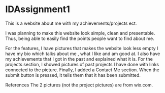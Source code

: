 # IDAssignment1
This is a website about me with my achievements/projects ect.

I was planning to make this website look simple, clean and presentable.
Thus, being able to easily find the points people want to find about me.

For the features, I have pictures that makes the website look less empty
I have my bio which talks about me , what I like and am good at.
I also have my achievements that I got in the past and explained what it is.
For the projects section, I showed pictures of past projects I have done with links connected to the picture.
Finally, I added a Contact Me section. When the submit button is pressed, it tells them that it has been submitted.

References
The 2 pictures (not the project pictures) are from wix.com.
